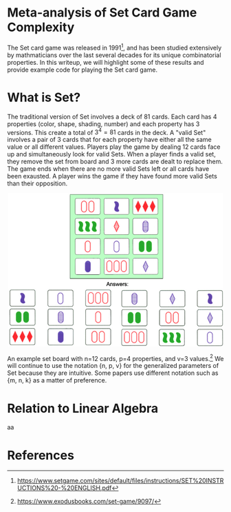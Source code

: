 # Meta-analysis of Set Card Game Complexity

The Set card game was released in 1991[^1], and has been studied extensively by mathmaticians over the last several decades for its unique combinatorial properties. In this writeup, we will highlight some of these results and provide example code for playing the Set card game. 

# What is Set? 
The traditional version of Set involves a deck of 81 cards. Each card has 4 properties (color, shape, shading, number) and each property has 3 versions. This create a total of $3^4 = 81$ cards in the deck. A "valid Set" involves a pair of 3 cards that for each property have either all the same value or all different values. Players play the game by dealing 12 cards face up and simultaneously look for valid Sets. When a player finds a valid set, they remove the set from board and 3 more cards are dealt to replace them. The game ends when there are no more valid Sets left or all cards have been exausted. A player wins the game if they have found more valid Sets than their opposition. 

<p align="center">
  <img src="./docs/sets-examples.jpg" width="500"/>
</p>
 
An example set board with n=12 cards, p=4 properties, and v=3 values.[^2] We will continue to use the notation {n, p, v} for the generalized parameters of Set because they are intuitive. Some papers use different notation such as {m, n, k} as a matter of preference. 


# Relation to Linear Algebra 
aa





# References
[^1]: https://www.setgame.com/sites/default/files/instructions/SET%20INSTRUCTIONS%20-%20ENGLISH.pdf
[^2]: https://www.exodusbooks.com/set-game/9097/
[^3]: https://www.math.ucdavis.edu/~anne/FQ2014/set_game.pdf
